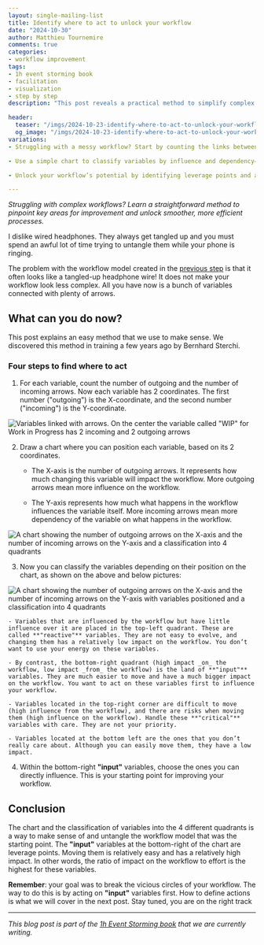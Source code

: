 ```yaml
---
layout: single-mailing-list
title: Identify where to act to unlock your workflow
date: "2024-10-30"
author: Matthieu Tournemire
comments: true
categories:
- workflow improvement
tags:
- 1h event storming book
- facilitation
- visualization
- step by step
description: "This post reveals a practical method to simplify complex workflows by counting the links between variables. Discover how to pinpoint the most influential factors and focus your actions for maximum impact, making your workflow smoother and more efficient."

header:
  teaser: "/imgs/2024-10-23-identify-where-to-act-to-unlock-your-workflow/teaser_doors-1767562_60031572.jpg"
  og_image: "/imgs/2024-10-23-identify-where-to-act-to-unlock-your-workflow/og_doors-1767562_1800945250.jpg"
variations:
- Struggling with a messy workflow? Start by counting the links between variables to find key areas for improvement! #eventStorming #eventStormingJournal #TeamFlowEventStorming #facilitation #WorkflowImprovement #DomainDrivenDesign

- Use a simple chart to classify variables by influence and dependency—visualize where to act for meaningful improvements. #eventStorming #eventStormingJournal #TeamFlowEventStorming #facilitation #WorkflowImprovement #DomainDrivenDesign

- Unlock your workflow’s potential by identifying leverage points and acting on what matters most! #eventStorming #eventStormingJournal #TeamFlowEventStorming #facilitation #WorkflowImprovement #DomainDrivenDesign

---
```

_Struggling with complex workflows? Learn a straightforward method to pinpoint key areas for improvement and unlock smoother, more efficient processes._


I dislike wired headphones. They always get tangled up and you must spend an awful lot of time trying to untangle them while your phone is ringing.

The problem with the workflow model created in the [previous step]({{site.url}}{{site.baseurl}}/workflow%20improvement/how-to-discover-the-wicked-vicious-circles-in-your-workflow/) is that it often looks like a tangled-up headphone wire! It does not make your workflow look less complex. All you have now is a bunch of variables connected with plenty of arrows.

## What can you do now?

This post explains an easy method that we use to make sense. We discovered this method in training a few years ago by Bernhard Sterchi.

### Four steps to find where to act

1. For each variable, count the number of outgoing and the number of incoming arrows. Now each variable has 2 coordinates. The first number ("outgoing") is the X-coordinate, and the second number ("incoming") is the Y-coordinate.


![Variables linked with arrows. On the center the variable called "WIP" for Work in Progress has 2 incoming and 2 outgoing arrows]({{site.url}}{{site.baseurl}}/imgs/2024-10-23-identify-where-to-act-to-unlock-your-workflow/incoming-and-outgoing640_72.jpg)


2. Draw a chart where you can position each variable, based on its 2 coordinates.

    - The X-axis is the number of outgoing arrows. It represents how much changing this variable will impact the workflow. More outgoing arrows mean more influence on the workflow.
    
    - The Y-axis represents how much what happens in the workflow influences the variable itself. More incoming arrows mean more dependency of the variable on what happens in the workflow.


![A chart showing the number of outgoing arrows on the X-axis and the number of incoming arrows on the Y-axis and a classification into 4 quadrants]({{site.url}}{{site.baseurl}}/imgs/2024-10-23-identify-where-to-act-to-unlock-your-workflow/chart-with-areas640_72.jpg)


3. Now you can classify the variables depending on their position on the chart, as shown on the above and below pictures:

![A chart showing the number of outgoing arrows on the X-axis and the number of incoming arrows on the Y-axis with variables positioned and a classification into 4 quadrants]({{site.url}}{{site.baseurl}}/imgs/2024-10-23-identify-where-to-act-to-unlock-your-workflow/chart-with-variables640_72.jpg)


    - Variables that are influenced by the workflow but have little influence over it are placed in the top-left quadrant. These are called **"reactive"** variables. They are not easy to evolve, and changing them has a relatively low impact on the workflow. You don’t want to use your energy on these variables.
    
    - By contrast, the bottom-right quadrant (high impact _on_ the workflow, low impact _from_ the workflow) is the land of **"input"** variables. They are much easier to move and have a much bigger impact on the workflow. You want to act on these variables first to influence your workflow.
    
    - Variables located in the top-right corner are difficult to move (high influence from the workflow), and there are risks when moving them (high influence on the workflow). Handle these **"critical"** variables with care. They are not your priority.
    
    - Variables located at the bottom left are the ones that you don’t really care about. Although you can easily move them, they have a low impact.

4. Within the bottom-right **"input"** variables, choose the ones you can directly influence. This is your starting point for improving your workflow.

## Conclusion

The chart and the classification of variables into the 4 different quadrants is a way to make sense of and untangle the workflow model that was the starting point. The **"input"** variables at the bottom-right of the chart are leverage points. Moving them is relatively easy and has a relatively high impact. In other words, the ratio of impact on the workflow to effort is the highest for these variables.

**Remember**: your goal was to break the vicious circles of your workflow. The way to do this is by acting on **"input"** variables first. How to define actions is what we will cover in the next post. Stay tuned, you are on the right track



----

_This blog post is part of the [1h Event Storming book]({{site.url}}{{site.baseurl}}/1h-event-storming-book/) that we are currently writing._

